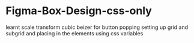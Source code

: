 # Figma-Box-Design-css-only
learnt scale transform
cubic beizer for button popping
setting up grid and subgrid and placing in the elements
using css variables

